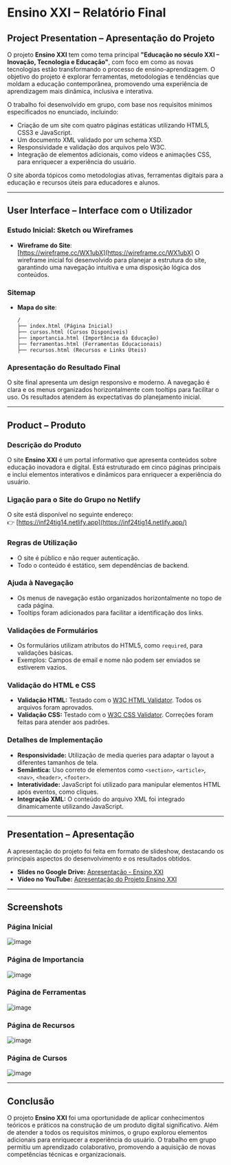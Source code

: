 # Ensino XXI – Relatório Final

## Project Presentation – Apresentação do Projeto

O projeto **Ensino XXI** tem como tema principal **"Educação no século XXI – Inovação, Tecnologia e Educação"**, com foco em como as novas tecnologias estão transformando o processo de ensino-aprendizagem. O objetivo do projeto é explorar ferramentas, metodologias e tendências que moldam a educação contemporânea, promovendo uma experiência de aprendizagem mais dinâmica, inclusiva e interativa.

O trabalho foi desenvolvido em grupo, com base nos requisitos mínimos especificados no enunciado, incluindo:
- Criação de um site com quatro páginas estáticas utilizando HTML5, CSS3 e JavaScript.
- Um documento XML validado por um schema XSD.
- Responsividade e validação dos arquivos pelo W3C.
- Integração de elementos adicionais, como vídeos e animações CSS, para enriquecer a experiência do usuário.

O site aborda tópicos como metodologias ativas, ferramentas digitais para a educação e recursos úteis para educadores e alunos.

---

## User Interface – Interface com o Utilizador

### Estudo Inicial: Sketch ou Wireframes
- **Wireframe do Site**:  
 [https://wireframe.cc/WX1ubX](https://wireframe.cc/WX1ubX)
  O wireframe inicial foi desenvolvido para planejar a estrutura do site, garantindo uma navegação intuitiva e uma disposição lógica dos conteúdos.

### Sitemap
- **Mapa do site**:  
  ```
  /
  ├── index.html (Página Inicial)
  ├── cursos.html (Cursos Disponíveis)
  ├── importancia.html (Importância da Educação)
  ├── ferramentas.html (Ferramentas Educacionais)
  ├── recursos.html (Recursos e Links Úteis)
  ```

### Apresentação do Resultado Final
O site final apresenta um design responsivo e moderno. A navegação é clara e os menus organizados horizontalmente com tooltips para facilitar o uso. Os resultados atendem às expectativas do planejamento inicial.

---

## Product – Produto

### Descrição do Produto
O site **Ensino XXI** é um portal informativo que apresenta conteúdos sobre educação inovadora e digital. Está estruturado em cinco páginas principais e inclui elementos interativos e dinâmicos para enriquecer a experiência do usuário.

### Ligação para o Site do Grupo no Netlify
O site está disponível no seguinte endereço:  
👉 [https://inf24tig14.netlify.app](https://inf24tig14.netlify.app/)

### Regras de Utilização
- O site é público e não requer autenticação.
- Todo o conteúdo é estático, sem dependências de backend.

### Ajuda à Navegação
- Os menus de navegação estão organizados horizontalmente no topo de cada página.
- Tooltips foram adicionados para facilitar a identificação dos links.

### Validações de Formulários
- Os formulários utilizam atributos do HTML5, como `required`, para validações básicas.
- Exemplos: Campos de email e nome não podem ser enviados se estiverem vazios.

### Validação do HTML e CSS
- **Validação HTML:** Testado com o [W3C HTML Validator](https://validator.w3.org/). Todos os arquivos foram aprovados.
- **Validação CSS:** Testado com o [W3C CSS Validator](https://jigsaw.w3.org/css-validator/). Correções foram feitas para atender aos padrões.

### Detalhes de Implementação
- **Responsividade:** Utilização de media queries para adaptar o layout a diferentes tamanhos de tela.
- **Semântica:** Uso correto de elementos como `<section>`, `<article>`, `<nav>`, `<header>`, `<footer>`.
- **Interatividade:** JavaScript foi utilizado para manipular elementos HTML após eventos, como cliques.
- **Integração XML:** O conteúdo do arquivo XML foi integrado dinamicamente utilizando JavaScript.

---

## Presentation – Apresentação

A apresentação do projeto foi feita em formato de slideshow, destacando os principais aspectos do desenvolvimento e os resultados obtidos.

- **Slides no Google Drive:** [Apresentação - Ensino XXI](https://docs.google.com/presentation/d/xxxxxxxxxx)
- **Vídeo no YouTube:** [Apresentação do Projeto Ensino XXI](https://www.youtube.com/watch?v=xxxxxxxxxx)

---

## Screenshots

### Página Inicial
![image](https://github.com/user-attachments/assets/4aab6b6c-5e3f-4139-8bde-bec4f6448223)



### Página de Importancia
![image](https://github.com/user-attachments/assets/2f01bed0-59b0-4249-a759-b0dae748705e)



### Página de Ferramentas
![image](https://github.com/user-attachments/assets/77929713-09d0-4f5e-9920-af7c1d2cd498)


### Página de Recursos
![image](https://github.com/user-attachments/assets/d2221922-da86-4c95-89fe-b026808365a1)



### Página de Cursos
![image](https://github.com/user-attachments/assets/20e92fa0-18fc-4ce2-97da-c616b7ce141f)




---

## Conclusão

O projeto **Ensino XXI** foi uma oportunidade de aplicar conhecimentos teóricos e práticos na construção de um produto digital significativo. Além de atender a todos os requisitos mínimos, o grupo explorou elementos adicionais para enriquecer a experiência do usuário. O trabalho em grupo permitiu um aprendizado colaborativo, promovendo a aquisição de novas competências técnicas e organizacionais.
